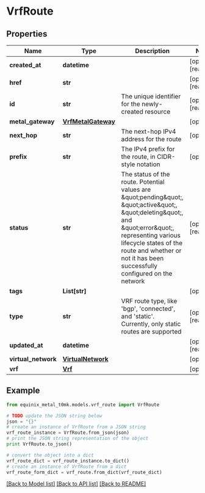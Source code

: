 # VrfRoute


## Properties
Name | Type | Description | Notes
------------ | ------------- | ------------- | -------------
**created_at** | **datetime** |  | [optional] [readonly] 
**href** | **str** |  | [optional] [readonly] 
**id** | **str** | The unique identifier for the newly-created resource | [optional] [readonly] 
**metal_gateway** | [**VrfMetalGateway**](VrfMetalGateway.md) |  | [optional] 
**next_hop** | **str** | The next-hop IPv4 address for the route | [optional] 
**prefix** | **str** | The IPv4 prefix for the route, in CIDR-style notation | [optional] 
**status** | **str** | The status of the route. Potential values are \&quot;pending\&quot;, \&quot;active\&quot;, \&quot;deleting\&quot;, and \&quot;error\&quot;, representing various lifecycle states of the route and whether or not it has been successfully configured on the network | [optional] [readonly] 
**tags** | **List[str]** |  | [optional] 
**type** | **str** | VRF route type, like &#39;bgp&#39;, &#39;connected&#39;, and &#39;static&#39;. Currently, only static routes are supported | [optional] [readonly] 
**updated_at** | **datetime** |  | [optional] [readonly] 
**virtual_network** | [**VirtualNetwork**](VirtualNetwork.md) |  | [optional] 
**vrf** | [**Vrf**](Vrf.md) |  | [optional] 

## Example

```python
from equinix_metal_t0mk.models.vrf_route import VrfRoute

# TODO update the JSON string below
json = "{}"
# create an instance of VrfRoute from a JSON string
vrf_route_instance = VrfRoute.from_json(json)
# print the JSON string representation of the object
print VrfRoute.to_json()

# convert the object into a dict
vrf_route_dict = vrf_route_instance.to_dict()
# create an instance of VrfRoute from a dict
vrf_route_form_dict = vrf_route.from_dict(vrf_route_dict)
```
[[Back to Model list]](../README.md#documentation-for-models) [[Back to API list]](../README.md#documentation-for-api-endpoints) [[Back to README]](../README.md)


